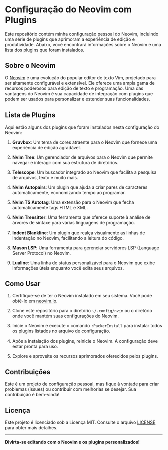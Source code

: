 # Configuração do Neovim com Plugins

Este repositório contém minha configuração pessoal do Neovim, incluindo uma série de plugins que aprimoram a experiência de edição e produtividade. Abaixo, você encontrará informações sobre o Neovim e uma lista dos plugins que foram instalados.

## Sobre o Neovim

O [Neovim](https://neovim.io/) é uma evolução do popular editor de texto Vim, projetado para ser altamente configurável e extensível. Ele oferece uma ampla gama de recursos poderosos para edição de texto e programação. Uma das vantagens do Neovim é sua capacidade de integração com plugins que podem ser usados para personalizar e estender suas funcionalidades.

## Lista de Plugins

Aqui estão alguns dos plugins que foram instalados nesta configuração do Neovim:

1. **Gruvbox**: Um tema de cores atraente para o Neovim que fornece uma experiência de edição agradável.

2. **Nvim Tree**: Um gerenciador de arquivos para o Neovim que permite navegar e interagir com sua estrutura de diretórios.

3. **Telescope**: Um buscador integrado ao Neovim que facilita a pesquisa de arquivos, texto e muito mais.

4. **Nvim Autopairs**: Um plugin que ajuda a criar pares de caracteres automaticamente, economizando tempo ao programar.

5. **Nvim TS Autotag**: Uma extensão para o Neovim que fecha automaticamente tags HTML e XML.

6. **Nvim Treesitter**: Uma ferramenta que oferece suporte à análise de árvores de sintaxe para várias linguagens de programação.

7. **Indent Blankline**: Um plugin que realça visualmente as linhas de indentação no Neovim, facilitando a leitura do código.

8. **Mason LSP**: Uma ferramenta para gerenciar servidores LSP (Language Server Protocol) no Neovim.

9. **Lualine**: Uma linha de status personalizável para o Neovim que exibe informações úteis enquanto você edita seus arquivos.

## Como Usar

1. Certifique-se de ter o Neovim instalado em seu sistema. Você pode obtê-lo em [neovim.io](https://neovim.io/).

2. Clone este repositório para o diretório `~/.config/nvim` ou o diretório onde você mantém suas configurações do Neovim.

3. Inicie o Neovim e execute o comando `:PackerInstall` para instalar todos os plugins listados no arquivo de configuração.

4. Após a instalação dos plugins, reinicie o Neovim. A configuração deve estar pronta para uso.

5. Explore e aproveite os recursos aprimorados oferecidos pelos plugins.

## Contribuições

Este é um projeto de configuração pessoal, mas fique à vontade para criar problemas (issues) ou contribuir com melhorias se desejar. Sua contribuição é bem-vinda!

## Licença

Este projeto é licenciado sob a Licença MIT. Consulte o arquivo [LICENSE](LICENSE) para obter mais detalhes.

---

**Divirta-se editando com o Neovim e os plugins personalizados!**

